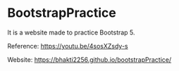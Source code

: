 # BootstrapPractice

It is a website made to practice Bootstrap 5. 

Reference: https://youtu.be/4sosXZsdy-s

Website: https://bhakti2256.github.io/bootstrapPractice/
